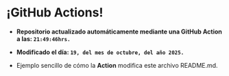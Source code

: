 # ¡GitHub Actions!
* **Repositorio actualizado automáticamente mediante una GitHub Action a las: `21:49:46hrs.`**
* **Modificado el día: `19, del mes de octubre, del año 2025.`**

* Ejemplo sencillo de cómo la **Action** modifica este archivo README.md.
